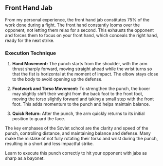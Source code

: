 
## Front Hand Jab

From my personal experience, the front hand jab constitutes 75% of the work done during a fight. The front hand constantly looms over the opponent, not letting them relax for a second. This exhausts the opponent and forces them to focus on your front hand, which conceals the right hand, ready for the next strike.

### Execution Technique

1. **Hand Movement:** The punch starts from the shoulder, with the arm thrust sharply forward, moving straight ahead while the wrist turns so that the fist is horizontal at the moment of impact. The elbow stays close to the body to avoid opening up the defense.

2. **Footwork and Torso Movement:** To strengthen the punch, the boxer may slightly shift their weight from the back foot to the front foot, moving the torso slightly forward and taking a small step with the front foot. This adds momentum to the punch and helps maintain balance.

3. **Quick Return:** After the punch, the arm quickly returns to its initial position to guard the face.

The key emphases of the Soviet school are the clarity and speed of the punch, controlling distance, and maintaining balance and defense. Many make the mistake of not fully rotating their torso and wrist during the punch, resulting in a short and less impactful strike.

Learn to execute this punch correctly to hit your opponent with jabs as sharp as a bayonet.

